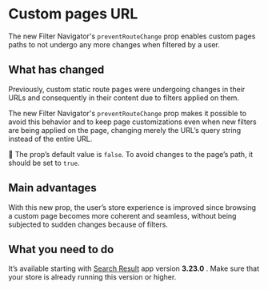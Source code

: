 # Custom pages URL

The new Filter Navigator's `preventRouteChange` prop enables custom pages paths to not undergo any more changes when filtered by a user.

## What has changed

Previously, custom static route pages were undergoing changes in their URLs and consequently in their content due to filters applied on them.

The new Filter Navigator's  `preventRouteChange` prop makes it possible to avoid this behavior and to keep page customizations even when new filters are being applied on the page, changing merely the URL’s query string instead of the entire URL.

:eyes: The prop’s default value is `false`. To avoid changes to the page’s path, it should be set to `true`.

## Main advantages

With this new prop, the user’s store experience is improved since browsing a custom page becomes more coherent and seamless, without being subjected to sudden changes because of filters.

## What you need to do

It’s available starting with [Search Result](https://github.com/vtex-apps/search-result) app version **3.23.0** . Make sure that your store is already running this version or higher.
